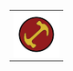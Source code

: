 <table style="border: none; border-collapse: collapse;>
  <tr style="border: none;>
    <td style="border: none;>
      <h1>Stonecutters</h1>
    </td>
    <td style="border: none;" align="right">
      <img src="./Images/Logo magios.jpg" alt="Logo" width="80">
    </td>
  </tr>
</table>